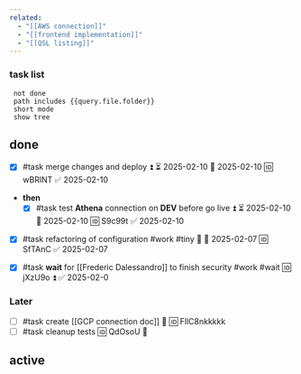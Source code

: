 ```yaml
---
related:
  - "[[AWS connection]]"
  - "[[frontend implementation]]"
  - "[[QSL listing]]"
---
```

### task list

```tasks
 not done
 path includes {{query.file.folder}}
 short mode
 show tree
```

## done

- [x] #task merge changes and deploy  ⏫ ⏳ 2025-02-10 📅 2025-02-10 🆔 wBRlNT ✅ 2025-02-10
- **then**
	- [x] #task test **Athena** connection on **DEV** before go live ⏫ ⏳ 2025-02-10 📅 2025-02-10 🆔 S9c99t ✅ 2025-02-10
- [x] #task refactoring of configuration #work #tiny 🔼 📅 2025-02-07 🆔 SfTAnC ✅ 2025-02-07
- [x] #task **wait** for [[Frederic Dalessandro]] to finish security #work #wait 🆔 jXzU9o ⏫ ✅ 2025-02-0


### Later
 - [ ] #task create [[GCP connection doc]] 🔽 🆔 FllC8nkkkkk
 - [ ] #task cleanup tests 🆔 QdOsoU 🔽

## **active**

